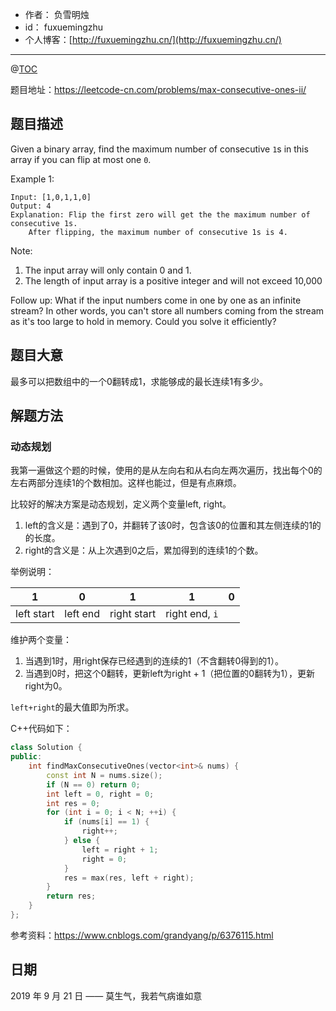 - 作者：    负雪明烛
- id：      fuxuemingzhu
- 个人博客：[http://fuxuemingzhu.cn/](http://fuxuemingzhu.cn/)

---
@[TOC](目录)


题目地址：https://leetcode-cn.com/problems/max-consecutive-ones-ii/

## 题目描述

Given a binary array, find the maximum number of consecutive `1`s in this array if you can flip at most one `0`.

Example 1:

    Input: [1,0,1,1,0]
    Output: 4
    Explanation: Flip the first zero will get the the maximum number of consecutive 1s.
        After flipping, the maximum number of consecutive 1s is 4.

Note:

1. The input array will only contain 0 and 1.
1. The length of input array is a positive integer and will not exceed 10,000

Follow up:
What if the input numbers come in one by one as an infinite stream? In other words, you can't store all numbers coming from the stream as it's too large to hold in memory. Could you solve it efficiently?


## 题目大意

最多可以把数组中的一个0翻转成1，求能够成的最长连续1有多少。

## 解题方法

### 动态规划

我第一遍做这个题的时候，使用的是从左向右和从右向左两次遍历，找出每个0的左右两部分连续1的个数相加。这样也能过，但是有点麻烦。

比较好的解决方案是动态规划，定义两个变量left, right。

1. left的含义是：遇到了0，并翻转了该0时，包含该0的位置和其左侧连续的1的的长度。
2. right的含义是：从上次遇到0之后，累加得到的连续1的个数。

举例说明：

|1  |0  |1  |1  |0  |
|--|--|--| -- | -- |
|left start| left end|right start|right end, `i`|    |

维护两个变量：

1. 当遇到1时，用right保存已经遇到的连续的1（不含翻转0得到的1）。
1. 当遇到0时，把这个0翻转，更新left为right + 1（把位置的0翻转为1），更新right为0。

`left+right`的最大值即为所求。

C++代码如下：

```cpp
class Solution {
public:
    int findMaxConsecutiveOnes(vector<int>& nums) {
        const int N = nums.size();
        if (N == 0) return 0;
        int left = 0, right = 0;
        int res = 0;
        for (int i = 0; i < N; ++i) {
            if (nums[i] == 1) {
                right++;
            } else {
                left = right + 1;
                right = 0;
            }
            res = max(res, left + right);
        }
        return res;
    }
};
```

参考资料：https://www.cnblogs.com/grandyang/p/6376115.html

## 日期

2019 年 9 月 21 日 —— 莫生气，我若气病谁如意


  [1]: https://assets.leetcode.com/uploads/2018/10/12/candy_crush_example_2.png
  [2]: https://blog.csdn.net/fuxuemingzhu/article/details/101068011
